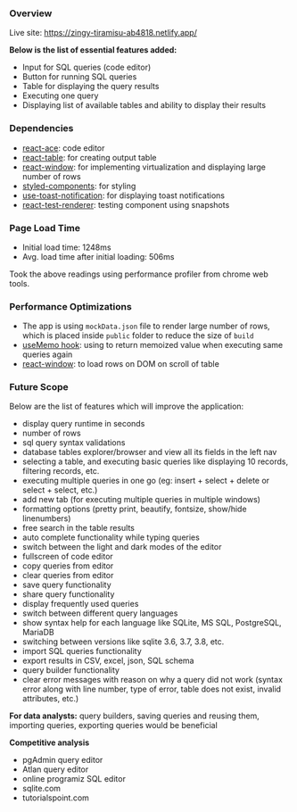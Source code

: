 ### Overview

Live site: https://zingy-tiramisu-ab4818.netlify.app/

**Below is the list of essential features added:**
- Input for SQL queries (code editor)
- Button for running SQL queries
- Table for displaying the query results
- Executing one query
- Displaying list of available tables and ability to display their results

### Dependencies

- [react-ace](https://www.npmjs.com/package/react-ace): code editor
- [react-table](https://www.npmjs.com/package/react-table): for creating output table
- [react-window](https://www.npmjs.com/package/react-window): for implementing virtualization and displaying large number of rows
- [styled-components](https://www.npmjs.com/package/styled-components): for styling
- [use-toast-notification](https://www.npmjs.com/package/styled-components): for displaying toast notifications
- [react-test-renderer](https://www.npmjs.com/package/react-test-renderer): testing component using snapshots

### Page Load Time

- Initial load time: 1248ms
- Avg. load time after initial loading: 506ms

Took the above readings using performance profiler from chrome web tools.

### Performance Optimizations

- The app is using `mockData.json` file to render large number of rows, which is placed inside `public` folder to reduce the size of `build`
- [useMemo hook](https://reactjs.org/docs/hooks-reference.html#usememo): using to return memoized value when executing same queries again
- [react-window](https://www.npmjs.com/package/react-window): to load rows on DOM on scroll of table

### Future Scope

Below are the list of features which will improve the application:
- display query runtime in seconds
- number of rows 
- sql query syntax validations
- database tables explorer/browser and view all its fields in the left nav
- selecting a table, and executing basic queries like displaying 10 records, filtering records, etc.
- executing multiple queries in one go (eg: insert + select + delete or select + select, etc.)
- add new tab (for executing multiple queries in multiple windows)
- formatting options (pretty print, beautify, fontsize, show/hide linenumbers)
- free search in the table results
- auto complete functionality while typing queries
- switch between the light and dark modes of the editor
- fullscreen of code editor
- copy queries from editor
- clear queries from editor
- save query functionality
- share query functionality
- display frequently used queries
- switch between different query languages
- show syntax help for each language like SQLite, MS SQL, PostgreSQL, MariaDB
- switching between versions like sqlite 3.6, 3.7, 3.8, etc.
- import SQL queries functionality
- export results in CSV, excel, json, SQL schema
- query builder functionality
- clear error messages with reason on why a query did not work (syntax error along with line number, type of error, table does not exist, invalid attributes, etc.)

**For data analysts:** query builders, saving queries and reusing them, importing queries, exporting queries would be beneficial

**Competitive analysis**

- pgAdmin query editor
- Atlan query editor
- online programiz SQL editor
- sqlite.com
- tutorialspoint.com
